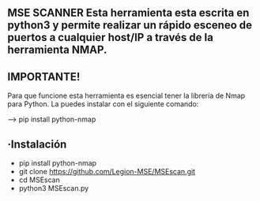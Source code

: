 MSE SCANNER
Esta herramienta esta escrita en python3 y permite realizar un rápido esceneo de puertos a cualquier host/IP a través de la herramienta NMAP.
-----------
IMPORTANTE!
-----------

Para que funcione esta herramienta es esencial tener la librería de Nmap para Python. La puedes instalar con el siguiente comando:

--> pip install python-nmap

·Instalación
-----------
- pip install python-nmap
- git clone https://github.com/Legion-MSE/MSEscan.git
- cd MSEscan
- python3 MSEscan.py

